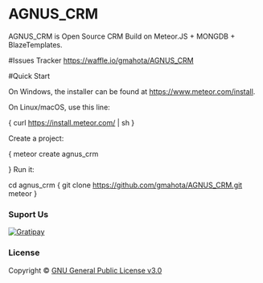 # AGNUS_CRM

AGNUS_CRM is Open Source CRM Build on Meteor.JS + MONGDB + BlazeTemplates.

#Issues Tracker
https://waffle.io/gmahota/AGNUS_CRM

#Quick Start

On Windows, the installer can be found at https://www.meteor.com/install.

On Linux/macOS, use this line:

{
    curl https://install.meteor.com/ | sh
}

Create a project:

{
    meteor create agnus_crm
    
}
Run it:

cd agnus_crm
{
    git clone https://github.com/gmahota/AGNUS_CRM.git
    meteor
}

### Suport Us

[![Gratipay](https://img.shields.io/gratipay/project/AGNUS-CRM.svg)](https://gratipay.com/AGNUS-CRM/)

### License

Copyright © [GNU General Public License v3.0](./LICENSE.md)
